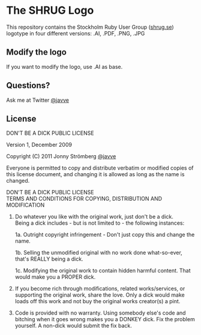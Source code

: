 # The SHRUG Logo

This repository contains the Stockholm Ruby User Group  ([shrug.se](http://shrug.se))
logotype in four different versions: .AI, .PDF, .PNG, .JPG

## Modify the logo
If you want to modify the logo, use .AI as base.

## Questions? 
Ask me at Twitter [@javve](http://twitter.com/javve)

## License 

DON'T BE A DICK PUBLIC LICENSE

Version 1, December 2009

Copyright (C) 2011 
Jonny Strömberg [@javve](http://twitter.com/javve)
 
Everyone is permitted to copy and distribute verbatim or modified
copies of this license document, and changing it is allowed as long
as the name is changed.

DON'T BE A DICK PUBLIC LICENSE  
TERMS AND CONDITIONS FOR COPYING, DISTRIBUTION AND MODIFICATION

1. Do whatever you like with the original work, just don't be a dick.  
Being a dick includes - but is not limited to - the following instances:

    1a. Outright copyright infringement - Don't just copy this and change the name.
    
    1b. Selling the unmodified original with no work done what-so-ever, that's REALLY being a dick.
    
    1c. Modifying the original work to contain hidden harmful content. That would make you a PROPER dick.

2. If you become rich through modifications, related works/services, or supporting the original work,
 share the love. Only a dick would make loads off this work and not buy the original works 
 creator(s) a pint.
 
3. Code is provided with no warranty. Using somebody else's code and bitching when it goes wrong makes 
 you a DONKEY dick. Fix the problem yourself. A non-dick would submit the fix back.